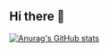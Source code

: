 ## Hi there 👋

<!--
**Victorcardoso-GG23/Victorcardoso-GG23** is a ✨ _special_ ✨ repository because its `README.md` (this file) appears on your GitHub profile.

Here are some ideas to get you started:

- 🔭 Sou estudate a procura de um estagio
- 🌱 Estudo JavaScript
- 😄 Pronouns: ele/dele
-->
[![Anurag's GitHub stats](https://github-readme-stats.vercel.app/api?username=Victorcardoso-GG23)](https://github.com/Victorcardoso-GG23/github-readme-stats)
